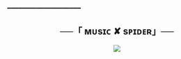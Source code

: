 ━━━━━━━━━━━━━━━━━━━━

<h2 align="center">
    ──「 ᴍᴜsɪᴄ ✘ ѕᴘɪᴅᴇʀ」──
</h2>

<p align="center">
  <img src="https://telegra.ph/file/ba5e50feaff3c2bbde984.jpg">
</p>
